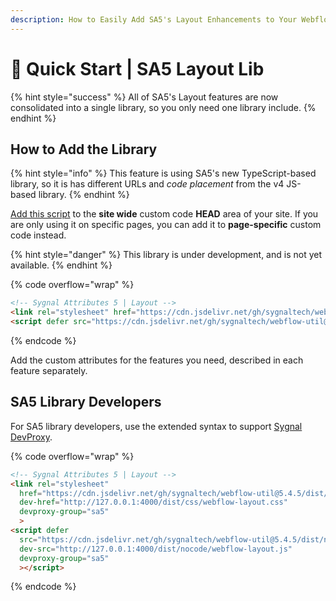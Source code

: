 ```yaml
---
description: How to Easily Add SA5's Layout Enhancements to Your Webflow Site
---
```


# 🚀 Quick Start | SA5 Layout Lib

{% hint style="success" %}
All of SA5's Layout features are now consolidated into a single library, so you only need one library include.&#x20;
{% endhint %}

## How to Add the Library <a href="#step-1---add-the-library" id="step-1---add-the-library"></a>

{% hint style="info" %}
This feature is using SA5's new TypeScript-based library, so it is has different URLs and _code placement_ from the v4 JS-based library.&#x20;
{% endhint %}

[Add this script](../overview/how-to-add-custom-code.md) to the **site wide** custom code **HEAD** area of your site. If you are only using it on specific pages, you can add it to **page-specific** custom code instead.

{% hint style="danger" %}
This library is under development, and is not yet available.
{% endhint %}

{% code overflow="wrap" %}
```html
<!-- Sygnal Attributes 5 | Layout --> 
<link rel="stylesheet" href="https://cdn.jsdelivr.net/gh/sygnaltech/webflow-util@5.4.5/dist/css/webflow-layout.css"> 
<script defer src="https://cdn.jsdelivr.net/gh/sygnaltech/webflow-util@5.4.5/dist/nocode/webflow-layout.js"></script>
```
{% endcode %}

Add the custom attributes for the features you need, described in each feature separately. &#x20;

## SA5 Library Developers

For SA5 library developers, use the extended syntax to support [Sygnal DevProxy](https://engine.sygnal.com/devproxy).&#x20;

{% code overflow="wrap" %}
```html
<!-- Sygnal Attributes 5 | Layout --> 
<link rel="stylesheet" 
  href="https://cdn.jsdelivr.net/gh/sygnaltech/webflow-util@5.4.5/dist/css/webflow-layout.css"
  dev-href="http://127.0.0.1:4000/dist/css/webflow-layout.css"
  devproxy-group="sa5"
  > 
<script defer 
  src="https://cdn.jsdelivr.net/gh/sygnaltech/webflow-util@5.4.5/dist/nocode/webflow-layout.js" 
  dev-src="http://127.0.0.1:4000/dist/nocode/webflow-layout.js"
  devproxy-group="sa5"
  ></script>
```
{% endcode %}















